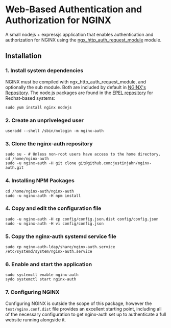 # Web-Based Authentication and Authorization for NGINX

A small nodejs + expressjs application that enables authentication and authorization for NGINX using the
[ngx_http_auth_request_module](http://nginx.org/en/docs/http/ngx_http_auth_request_module.html) module.

## Installation

### 1. Install system dependencies

NGINX must be compiled with ngx_http_auth_request_module, and optionally the sub module.  Both are included
by default in [NGINX's Repository](http://nginx.org/en/linux_packages.html).  The node.js packages are
found in the [EPEL repository](https://fedoraproject.org/wiki/EPEL) for Redhat-based systems:

    sudo yum install nginx nodejs

### 2. Create an unpriveleged user

    useradd --shell /sbin/nologin -m nginx-auth

### 3. Clone the nginx-auth repository

    sudo su - # Unless non-root users have access to the home directory.
    cd /home/nginx-auth
    sudo -u nginx-auth -H git clone git@github.com:justinjahn/nginx-auth.git

### 4. Installing NPM Packages

    cd /home/nginx-auth/nginx-auth
    sudo -u nginx-auth -H npm install

### 4. Copy and edit the configuration file

    sudo -u nginx-auth -H cp config/config.json.dist config/config.json
    sudo -u nginx-auth -H vi config/config.json

### 5. Copy the nginx-auth systemd service file

    sudo cp nginx-auth-ldap/share/nginx-auth.service /etc/systemd/system/nginx-auth.service

### 6. Enable and start the application

    sudo systemctl enable nginx-auth
    sydo systemctl start nginx-auth

### 7. Configuring NGINX

Configuring NGINX is outside the scope of this package, however the `test/nginx.conf.dist` file provides
an excellent starting point, including all of the necessary configuration to get nginx-auth set up to
authenticate a full website running alongside it.
